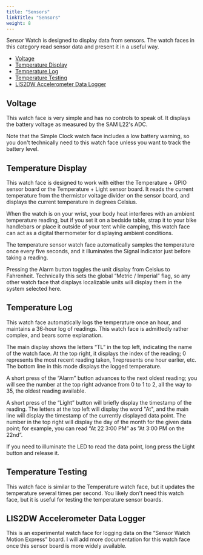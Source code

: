 ```yaml
---
title: "Sensors"
linkTitle: "Sensors"
weight: 8
---
```

Sensor Watch is designed to display data from sensors. The watch faces in this category read sensor data and present it in a useful way.

* [Voltage](#voltage)
* [Temperature Display](#temperature-display)
* [Temperature Log](#temperature-log)
* [Temperature Testing](#temperature-testing)
* [LIS2DW Accelerometer Data Logger](#lis2dw-accelerometer-data-logger)

Voltage
-------

This watch face is very simple and has no controls to speak of. It displays the battery voltage as measured by the SAM L22's ADC.

Note that the Simple Clock watch face includes a low battery warning, so you don't technically need to this watch face unless you want to track the battery level.

Temperature Display
-------------------

This watch face is designed to work with either the Temperature + GPIO sensor board or the Temperature + Light sensor board. It reads the current temperature from the thermistor voltage divider on the sensor board, and displays the current temperature in degrees Celsius.

When the watch is on your wrist, your body heat interferes with an ambient temperature reading, but if you set it on a bedside table, strap it to your bike handlebars or place it outside of your tent while camping, this watch face can act as a digital thermometer for displaying ambient conditions.

The temperature sensor watch face automatically samples the temperature once every five seconds, and it illuminates the Signal indicator just before taking a reading.

Pressing the Alarm button toggles the unit display from Celsius to Fahrenheit. Technically this sets the global “Metric / Imperial” flag, so any other watch face that displays localizable units will display them in the system selected here.

Temperature Log
---------------

This watch face automatically logs the temperature once an hour, and maintains a 36-hour log of readings. This watch face is admittedly rather complex, and bears some explanation.

The main display shows the letters “TL” in the top left, indicating the name of the watch face. At the top right, it displays the index of the reading; 0 represents the most recent reading taken, 1 represents one hour earlier, etc. The bottom line in this mode displays the logged temperature.

A short press of the “Alarm” button advances to the next oldest reading; you will see the number at the top right advance from 0 to 1 to 2, all the way to 35, the oldest reading available.

A short press of the “Light” button will briefly display the timestamp of the reading. The letters at the top left will display the word "At", and the main line will display the timestamp of the currently displayed data point. The number in the top right will display the day of the month for the given data point; for example, you can read “At 22 3:00 PM” as ”At 3:00 PM on the 22nd”.

If you need to illuminate the LED to read the data point, long press the Light button and release it.

Temperature Testing
-------------------

This watch face is similar to the Temperature watch face, but it updates the temperature several times per second. You likely don't need this watch face, but it is useful for testing the temperature sensor boards.

LIS2DW Accelerometer Data Logger
--------------------------------

This is an experimental watch face for logging data on the “Sensor Watch Motion Express” board. I will add more documentation for this watch face once this sensor board is more widely available.
